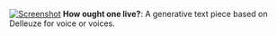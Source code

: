 [![Screenshot](/img/work/proj-4/1.png)](https://youtu.be/30OCi4Xc1eo)
**How ought one live?**: A generative text piece based on Delleuze for voice or voices. 

